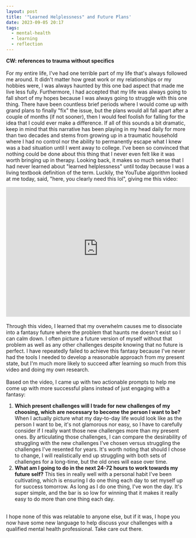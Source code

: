 ```yaml
---
layout: post
title: '"Learned Helplessness" and Future Plans'
date: 2023-09-05 20:17
tags:
  - mental-health
  - learning
  - reflection
---
```


<b>CW: references to trauma without specifics</b><!--excerpt-->
<br>
<br>
For my entire life, I've had one terrible part of my life that's always followed me around. It didn't matter how great work or my relationships or my hobbies were, I was always haunted by this one bad aspect that made me live less fully. Furthermore, I had accepted that my life was always going to fall short of my hopes because I was always going to struggle with this one thing. There have been countless brief periods where I would come up with grand plans to finally "fix" the issue, but the plans would all fall apart after a couple of months (if not sooner), then I would feel foolish for falling for the idea that I could ever make a difference. If all of this sounds a bit dramatic, keep in mind that this narrative has been playing in my head daily for more than two decades and stems from growing up in a traumatic household where I had no control nor the ability to permanently escape what I knew was a bad situation until I went away to college. I've been so convinced that nothing could be done about this thing that I never even felt like it was worth bringing up in therapy. Looking back, it makes so much sense that I had never learned about "learned helplessness" until today because I was a living textbook definition of the term. Luckily, the YouTube algorithm looked at me today, said, "here, you clearly need this lol", giving me this video:
<br>

<center>
  <iframe width="100%" height="355" src="https://www.youtube-nocookie.com/embed/mvHoF0tOsmM?si=n4-yw9BUcLC21gcd" title="YouTube video player" frameborder="0" allow="accelerometer; autoplay; clipboard-write; encrypted-media; gyroscope; picture-in-picture; web-share" allowfullscreen></iframe>
</center>
<br>
Through this video, I learned that my overwhelm causes me to dissociate into a fantasy future where the problem that haunts me doesn't exist so I can calm down. I often picture a future version of myself without that problem as well as any other challenges despite knowing that no future is perfect. I have repeatedly failed to achieve this fantasy because I've never had the tools I needed to develop a reasonable approach from my present state, but I'm much more likely to succeed after learning so much from this video and doing my own research. 
<br>
<br>
Based on the video, I came up with two actionable prompts to help me come up with more successful plans instead of just engaging with a fantasy:
<ol>
  <li>
    <b>Which present challenges will I trade for new challenges of my choosing, which are necessary to become the person I want to be?</b> When I actually picture what my day-to-day life would look like as the person I want to be, it's not glamorous nor easy, so I have to carefully consider if I really want those new challenges more than my present ones. By articulating those challenges, I can compare the desirability of struggling with the new challenges I've chosen versus struggling the challenges I've resented for years. It's worth noting that should I chose to change, I will realistically end up struggling with both sets of challenges for a long-time, but the old ones will ease over time.
  </li>
  <li>
    <b>What am I going to do in the next 24-72 hours to work towards my future self?</b> This ties in really well with a personal habit I've been cultivating, which is ensuring I do one thing each day to set myself up for success tomorrow. As long as I do one thing, I've won the day. It's super simple, and the bar is so low for winning that it makes it really easy to do more than one thing each day.
  </li>
</ol>
<br>
I hope none of this was relatable to anyone else, but if it was, I hope you now have some new language to help discuss your challenges with a qualified mental health professional. Take care out there.
